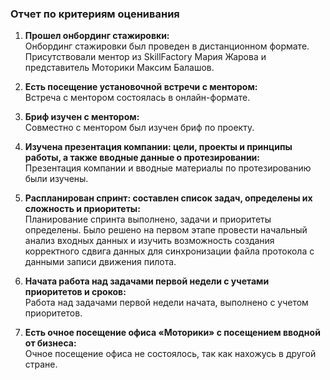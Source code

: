 ### Отчет по критериям оценивания

1. **Прошел онбординг стажировки:**  
   Онбординг стажировки был проведен в дистанционном формате. Присутствовали ментор из SkillFactory Мария Жарова и представитель Моторики Максим Балашов.

2. **Есть посещение установочной встречи с ментором:**  
   Встреча с ментором состоялась в онлайн-формате.

3. **Бриф изучен с ментором:**  
   Совместно с ментором был изучен бриф по проекту.

4. **Изучена презентация компании: цели, проекты и принципы работы, а также вводные данные о протезировании:**  
   Презентация компании и вводные материалы по протезированию были изучены.

5. **Распланирован спринт: составлен список задач, определены их сложность и приоритеты:**  
   Планирование спринта выполнено, задачи и приоритеты определены. Было решено на первом этапе провести начальный анализ входных данных и изучить возможность создания корректного сдвига данных для синхронизации файла протокола с данными записи движения пилота.

6. **Начата работа над задачами первой недели с учетами приоритетов и сроков:**  
   Работа над задачами первой недели начата, выполнено с учетом приоритетов.

7. **Есть очное посещение офиса «Моторики» с посещением вводной от бизнеса:**  
   Очное посещение офиса не состоялось, так как нахожусь в другой стране.
